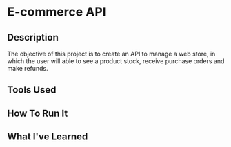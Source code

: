 # E-commerce API

## Description

The objective of this project is to create an API to manage a web store, in which the user will able to see a product stock, receive purchase orders and make refunds.

## Tools Used

## How To Run It

## What I've Learned
